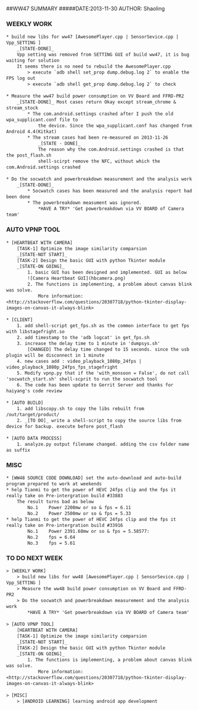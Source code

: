 ##WW47 SUMMARY
#####DATE:2013-11-30	AUTHOR: Shaoling

### WEEKLY WORK
	* build new libs for ww47 [AwesomePlayer.cpp | SensorSevice.cpp | Vpp_SETTING ]
		_[STATE-DONE]_
		Vpp setting was removed from SETTING GUI of build ww47, it is bug waiting for solution
		It seems there is no need to rebuild the AwesomePlayer.cpp
			> execute `adb shell set_prop dump.debug.log 2` to enable the FPS log out
			> execute `adb shell get_prop dump.debug.log 2` to check

	* Measure the ww47 build power consumption on VV Board and FFRD-PR2
		_[STATE-DONE]_ Most cases return Okay except stream_chrome & stream_stock
			* The com.android.settings crashed after I push the old wpa_supplicant.conf file to
				the device. Since the wpa_supplicant.conf has changed from Android 4.4(Kitkat)
			* The stream cases had been re-measured on 2013-11-26
				_[STATE - DONE]_
				The reason why the com.Android.settings crashed is that the post_flash.sh
				shell-scirpt remove the NFC, without which the com.Android.settings crashed

	* Do the socwatch and powerbreakdown measurement and the analysis work
		_[STATE-DONE]_
			* Socwatch cases has been measured and the analysis report had been done
			* The powerbreakdown measument was ignored. 
				*HAVE A TRY* 'Get powerbreakdown via VV BOARD of Camera team'

### AUTO VPNP TOOL 
	* [HEARTBEAT WITH CAMERA]
		[TASK-1] Optimize the image similarity comparsion
		_[STATE-NOT START]_
		[TASK-2] Design the basic GUI with python Tkinter module
		_[STATE-ON GOING]_ 
			1. basic GUI has been designed and implemented. GUI as below
			![Camera Heartbeat GUI](hbcamera.png)
			2. The functions is implementing, a problem about canvas blink was solve.
				More information: <http://stackoverflow.com/questions/20307718/python-tkinter-display-images-on-canvas-it-always-blink>
			
	* [CLIENT]
		1. add shell-script get_fps.sh as the common interface to get fps with libstagefright.so
		2. add timestamp to the 'adb logcat' in get_fps.sh
		3. increase the delay time to 1 minute in 'dumpsys.sh'
			[CHANGED] The delay time changed to 15 seconds. since the usb plugin will be disconnect	in 1 minute
		4. new cases add : video_playback_1080p_24fps | video_playback_1080p_24fps_fps_stagefright
		5. Modify vpnp.py that if the 'with_monsoon = False', do not call 'socwatch_start.sh' shell-scprit to run the socwatch tool
		6. The code has been update to Gerrit Server and thanks for haiyang's code review 

	* [AUTO BUILD] 
		1. add libscopy.sh to copy the libs rebuilt from /out/target/product/
		2. _[TO DO]_ write a shell-script to copy the source libs from device for backup. execute before post_flash

	* [AUTO DATA PROCESS]
		1. analyze.py output filename changed. adding the csv folder name as suffix 

### MISC
	* [WW48 SOURCE CODE DOWNLOAD] set the auto-download and auto-build program prepared to work at weekends
	* help Tianmi to get the power of HEVC 24fps clip and the fps it really take on Pre-intergration build #33883
		The result turns bad as below
			No.1	Power 2200mw or so & fps = 6.11
			No.2	Power 2500mw or so & fps = 5.33
	* help Tianmi to get the power of HEVC 24fps clip and the fps it really take on Pre-intergration build #33916
			No.1	Power 2391.68mw or so & fps = 5.58577:
			No.2	fps = 6.64
			No.3	fps = 5.61

### TO DO NEXT WEEK

	> [WEEKLY WORK]
		> build new libs for ww48 [AwesomePlayer.cpp | SensorSevice.cpp | Vpp_SETTING ]
		> Measure the ww48 build power consumption on VV Board and FFRD-PR2
		> Do the socwatch and powerbreakdown measurement and the analysis work
			*HAVE A TRY* 'Get powerbreakdown via VV BOARD of Camera team'

	> [AUTO VPNP TOOL]
		[HEARTBEAT WITH CAMERA]
		[TASK-1] Optimize the image similarity comparsion
		_[STATE-NOT START]_
		[TASK-2] Design the basic GUI with python Tkinter module
		_[STATE-ON GOING]_ 
			1. The functions is implementing, a problem about canvas blink was solve.
				More information: <http://stackoverflow.com/questions/20307718/python-tkinter-display-images-on-canvas-it-always-blink>

	> [MISC]
		> [ANDROID LEARNING] learning android app development

